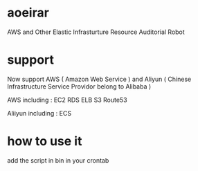 # aoeirar
AWS and Other Elastic Infrasturture Resource Auditorial Robot

# support
Now support AWS ( Amazon Web Service ) and Aliyun ( Chinese Infrastructure Service Providor belong to Alibaba )

AWS including : EC2 RDS ELB S3 Route53

Aliiyun including : ECS

# how to use it 
add the script in bin in your crontab
